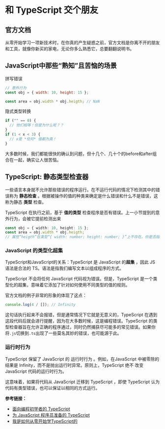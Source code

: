 # 和 TypeScript 交个朋友

## 官方文档

从零开始学习一项新技术时，在你真的产生疑惑之前，官方文档是你离不开的朋友和工具，就像你新买的家电，无论你多么熟悉它，总要翻翻说明书。

## JavaScript中那些“熟知”且苦恼的场景

拼写错误

```js
// 意外行为
const obj = { width: 10, height: 15 };

const area = obj.width * obj.heigth; // NaN
```

隐式类型转换

```js
if ("" == 0) {
  // 他们相等！但是为什么呢？？
}
if (1 < x < 3) {
  // x是 *任何* 值都为真！
}
```

大多数时候，我们都能很快的确认到问题，但十几个、几十个的before和after组合在一起，确实让人很苦恼。

## TypeScript: 静态类型检查器

一些语言本身就不允许那些错误的程序运行。在不运行代码的情况下检测其中的错误称为 **静态检查** 。根据被操作的值的种类来确定是什么错误和什么不是错误，这称为静态 **类型** 检查。

TypeScript 在执行之前，基于 **值的类型** 检查程序是否有错误。上一小节提到的意外行为，会被它提前检测出来

```ts
const obj = { width: 10, height: 15 };
const area = obj.width * obj.heigth;
// 属性“heigth”在类型“{ width: number; height: number; }”上不存在。你是否指的是“height”?
```

### JavaScript 的类型化超集

TypeScript和JavaScript的关系：TypeScript 是 JavaScript 的**超集** ，因此 JS 语法是合法的 TS。语法是指我们编写文本以组成程序的方式。

TypeScript 不会将任何 JavaScript 代码视为错误。但是，TypeScript 是一个类型化的超集，意味着它添加了针对如何使用不同类型的值的规则。

官方文档的例子非常的形象的体现了这点：

```js
console.log(4 / []); // Infinity
```

这句话执行起来不会报错，但是通常情况下它就是无意义的，TypeScript 在遇到这段代码后就会进行提醒，因为在大多数时候，这是编程错误。TypeScript 的类型检查器旨在允许正确的程序通过，同时仍然捕获尽可能多的常见错误。如果你将`.js`切换到`.ts`出现了一些莫名其妙的错误，也可能源于此。

### 运行时行为

TypeScript 保留了 JavaScript 的 运行时行为 。例如，在JavaScript 中被零除的结果是 Infinity，而不是抛出运行时异常。原则上，TypeScript 绝不 改变 JavaScript 代码的运行时行为。

这意味着，如果将代码从 JavaScript 迁移到 TypeScript ，即使 TypeScript 认为代码有类型错误，也可以保证以相同的方式运行。

**参考链接：**

* [面向编程初学者的 TypeScript](https://www.typescriptlang.org/zh/docs/handbook/typescript-from-scratch.html)
* [为 JavaScript 程序员准备的 TypeScript](https://www.typescriptlang.org/zh/docs/handbook/typescript-in-5-minutes.html)
* [我是如何从零开始学TypeScript的](https://zhuanlan.zhihu.com/p/240069181)
